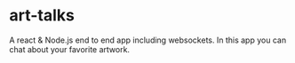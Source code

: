 # art-talks
A react &amp; Node.js end to end app including websockets.
In this app you can chat about your favorite artwork.
